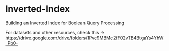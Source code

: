# Inverted-Index
Building an Inverted Index for Boolean Query Processing

For datasets and other resources, check this -> https://drive.google.com/drive/folders/1Pvc9MBMc2fF02vTB4BtgaYs4YhW_Pb0-
